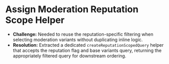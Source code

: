 # Assign Moderation Reputation Scope Helper

- **Challenge:** Needed to reuse the reputation-specific filtering when selecting moderation variants without duplicating inline logic.
- **Resolution:** Extracted a dedicated `createReputationScopedQuery` helper that accepts the reputation flag and base variants query, returning the appropriately filtered query for downstream ordering.
